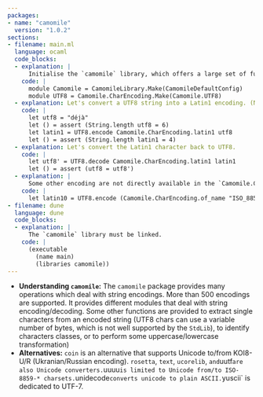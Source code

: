 ```yaml
---
packages:
- name: "camomile"
  version: "1.0.2"
sections:
- filename: main.ml
  language: ocaml
  code_blocks:
  - explanation: |
      Initialise the `camomile` library, which offers a large set of functions to deal with strings presented in various encodings. We will need to instanciate a module that deals with UTF8 strings. (In most cases, the source code is in UTF8, and when OCaml sees a constant string, it just copies the byte sequence for whatever its encoding.). The `Camomile` module declaration is required with the version 1 of `camomile` and mustn't be declared with the version 2:
    code: |
      module Camomile = CamomileLibrary.Make(CamomileDefaultConfig)
      module UTF8 = Camomile.CharEncoding.Make(Camomile.UTF8)
  - explanation: Let's convert a UTF8 string into a Latin1 encoding. (Note, most terminals deal equaly with UTF8 and Latin1 characters, then both strings look equal on the screen).
    code: |
      let utf8 = "déjà"
      let () = assert (String.length utf8 = 6)
      let latin1 = UTF8.encode Camomile.CharEncoding.latin1 utf8
      let () = assert (String.length latin1 = 4)
  - explanation: Let's convert the Latin1 character back to UTF8.
    code: |
      let utf8' = UTF8.decode Camomile.CharEncoding.latin1 latin1
      let () = assert (utf8 = utf8')
  - explanation: |
      Some other encoding are not directly available in the `Camomile.CharEncoding` module, but the `of_name` function can get them. (Note: The Euro glyph (€) is not supported by Latin1. Note, "ISO_8859-16" can also be named "LATIN10")
    code: |
      let latin10 = UTF8.encode (Camomile.CharEncoding.of_name "ISO_8859-16") "100 €";;
- filename: dune
  language: dune
  code_blocks:
  - explanation: |
      The `camomile` library must be linked.
    code: |
      (executable
        (name main)
        (libraries camomile))
---
```


- **Understanding `camomile`:** The `camomile` package provides many operations which deal with string encodings. More than 500 encodings are supported. It provides different modules that deal with string encoding/decoding. Some other functions are provided to extract single characters from an encoded string (UTF8 chars can use a variable number of bytes, which is not well supported by the `StdLib`), to identify characters classes, or to perform some uppercase/lowercase transformation)
- **Alternatives:** `coin` is an alternative that supports Unicode to/from KOI8-U/R (Ukranian/Russian encoding). `rosetta`, `text`, `ucorelib`, ` and `uutf` are also Unicode converters. `uuuu` is limited to Unicode from/to ISO-8859-* charsets. `unidecode` converts unicode to plain ASCII. `yuscii` is dedicated to UTF-7.

